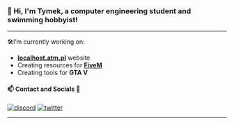 ### 👋 Hi, I'm Tymek, a computer engineering student and swimming hobbyist!

----

🛠️I’m currently working on:
* [**localhost.atm.pl**](https://localhost.atm.pl) website
* Creating resources for [**FiveM**](https://fivem.net)
* Creating tools for **GTA V**

#### 📫 Contact and Socials 🔎
<a href="https://discord.com/users/292279578389643264" target="_blank"><img alt="discord" align="center" src="https://img.shields.io/badge/-Discord-0D1117?style=flat-square&logo=discord&logoColor=white"></a>
<a href="https://twitter.com/KoRrNiK1" target="_blank"><img alt="twitter" align="center" src="https://img.shields.io/badge/-Twitter-0D1117?style=flat-square&logo=twitter&logoColor=white"></a>


----
